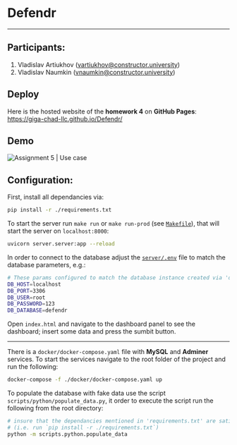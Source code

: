 # Defendr
---

## Participants:

1. Vladislav Artiukhov (vartiukhov@constructor.university)
2. Vladislav Naumkin (vnaumkin@constructor.university)

## Deploy

Here is the hosted website of the **homework 4** on **GitHub Pages**: https://giga-chad-llc.github.io/Defendr/


## Demo

![Assignment 5 | Use case](./src/assets/videos/assignment-5-use-case.gif)


## Configuration:

First, install all dependancies via:
```bash
pip install -r ./requirements.txt
```

To start the server run `make run` or `make run-prod` (see [`Makefile`](Makefile)), that will start the server on `localhost:8000`:
```bash
uvicorn server.server:app --reload
```

In order to connect to the database adjust the [`server/.env`](server/.env) file to match the database parameters, e.g.:
```bash
# These params configured to match the database instance created via 'docker-compose.yaml'
DB_HOST=localhost
DB_PORT=3306
DB_USER=root
DB_PASSWORD=123
DB_DATABASE=defendr
```

Open `index.html` and navigate to the dashboard panel to see the dashboard; insert some data and press the sumbit button.

---

There is a `docker/docker-compose.yaml` file with **MySQL** and **Adminer** services. To start the services navigate to the root folder of the project and run the following:
```bash
docker-compose -f ./docker/docker-compose.yaml up
```

To populate the database with fake data use the script `scripts/python/populate_data.py`, it order to execute the script run the following from the root directory:
```bash
# insure that the dependancies mentioned in 'requirements.txt' are satisfied
# (i.e. run `pip install -r ./requirements.txt`)
python -m scripts.python.populate_data
```